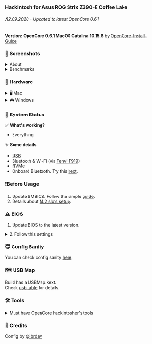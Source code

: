 ### Hackintosh for Asus ROG Strix Z390-E Coffee Lake
###### ❗️12.09.2020 - Updated to latest OpenCore 0.6.1
__Version: OpenCore 0.6.1 MacOS Catalina 10.15.6__ by [OpenCore-Install-Guide](https://dortania.github.io/OpenCore-Install-Guide/)

### 📸 Screenshots
<details>
<summary>About</summary>

![About](_resources/about.png)

</details>
<details>
<summary>Benchmarks</summary>

![Disk](_resources/disk.png)

![Cinebench](_resources/cinebench.png)

![Geekbench](_resources/geekbench.png)

</details>

### 📃 Hardware
<details>
<summary>🖥 Mac</summary>

* Motherboard: ASUS ROG STRIX Z390-E Gaming ATX (s-1151)
* CPU: Intel Core i5-9600K 3.7GHz/9MB (s-1151)
* GPU: Radeon RX 580 8GB DDR5 Sapphire Pulse
* RAM: Crucial Ballistic Sport LT Red  3200MHz (16x2)
* Memory: Samsung 970 EVO Plus 500GB
* WIFI/Bluetooth: [Fenvi T919](https://www.aliexpress.com/item/32778371977.html)
* Power: 650W Corsair RM650X
* CPU Cooler: Be Quite Dark Rock Pro 4
* Case: DeepCool Matrexx 55
* Monitor: LG UltraFine 27UL650-W 27’’
* Mouse: Logitech MXMaster 2S
* Keyboard: Varmilo VA108MAC

</details>

<details>
<summary>🎮 Windows</summary>

* Kingston SKC400S37 128Gb
* WD Caviar Blue WD10EZEX 1 Tb

</details>

### 🔄 System Status
✅ **What's working?**
- Everything

✳️ **Some details**
* [USB](_usb_map/usb_table.md)
* Bluetooth & Wi-Fi (via [Fenvi T919](https://www.aliexpress.com/item/32778371977.html))
* [NVMe](_resources/m2_info.png)
* Onboard Bluetooth. Try this [kext](https://github.com/zxystd/IntelBluetoothFirmware).

### ❗️Before Usage
1. Update SMBIOS. Follow the simple [guide](https://dortania.github.io/OpenCore-Desktop-Guide/post-install/iservices.html#generate-a-new-serial).
2. Details about [M.2 slots setup](_resources/m2_info.png).

### ⚠️ BIOS
1. Update BIOS to the latest version.

<details>
<summary>2. Follow this settings</summary>

|Option|Flag|
|-|-|
|Fast Boot | disable|
|Secure Boot | disable
|VT-d | disable
|CSM | disable
|CFG-Lock | disable
|Serial Port | disable
|WiFi & Bluetooth | disable
|Above 4G | enable
|XHCI Hand-off | enable
|OS Type | windows |
|XMP II profile (optional)| enable|

</details>

### 😇 Config Sanity
You can check config sanity [here](https://opencore.slowgeek.com/?file=coffeelake061Qt9cpB&rs=coffeelake061).

### 🗺 USB Map
Build has a USBMap.kext.\
Check [usb table](_usb_map/usb_table.md) for details.

### 🛠 Tools
<details>
<summary>Must have OpenCore hackintosher's tools</summary>

* [MountEFI](https://github.com/corpnewt/MountEFI) - Helps to mount /EFI folder
* [ProperTree](https://github.com/corpnewt/MountEFI) - A way to open config.plist
* [USBMap](https://github.com/corpnewt/USBMap) - Tool to make a usb map
* [GenSMBIOS](https://github.com/corpnewt/GenSMBIOS) - Apple seral generator
* [Lilu-and-Friends](https://github.com/corpnewt/Lilu-and-Friends) - To update kexts
* [OCConfigCompare](https://github.com/corpnewt/OCConfigCompare) - To update OC

</details>

### 📩 Credits
Config by [@lbrdev](https://github.com/lbrdev)
